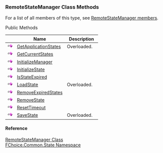 ﻿### RemoteStateManager Class Methods

For a list of all members of this type, see [RemoteStateManager members](FChoice.Common~FChoice.Common.State.RemoteStateManager_members.md).

Public Methods

|   | Name | Description |
| --- | --- | --- |
| ![Public Method](dotnetimages/publicMethod.png) | [GetApplicationStates](FChoice.Common~FChoice.Common.State.RemoteStateManager~GetApplicationStates.md) | Overloaded.    |
| ![Public Method](dotnetimages/publicMethod.png) | [GetCurrentStates](FChoice.Common~FChoice.Common.State.RemoteStateManager~GetCurrentStates.md) |   |
| ![Public Method](dotnetimages/publicMethod.png) | [InitializeManager](FChoice.Common~FChoice.Common.State.RemoteStateManager~InitializeManager.md) |   |
| ![Public Method](dotnetimages/publicMethod.png) | [InitializeState](FChoice.Common~FChoice.Common.State.RemoteStateManager~InitializeState.md) |   |
| ![Public Method](dotnetimages/publicMethod.png) | [IsStateExpired](FChoice.Common~FChoice.Common.State.RemoteStateManager~IsStateExpired.md) |   |
| ![Public Method](dotnetimages/publicMethod.png) | [LoadState](FChoice.Common~FChoice.Common.State.RemoteStateManager~LoadState.md) | Overloaded.    |
| ![Public Method](dotnetimages/publicMethod.png) | [RemoveExpiredStates](FChoice.Common~FChoice.Common.State.RemoteStateManager~RemoveExpiredStates.md) |   |
| ![Public Method](dotnetimages/publicMethod.png) | [RemoveState](FChoice.Common~FChoice.Common.State.RemoteStateManager~RemoveState.md) |   |
| ![Public Method](dotnetimages/publicMethod.png) | [ResetTimeout](FChoice.Common~FChoice.Common.State.RemoteStateManager~ResetTimeout.md) |   |
| ![Public Method](dotnetimages/publicMethod.png) | [SaveState](FChoice.Common~FChoice.Common.State.RemoteStateManager~SaveState.md) | Overloaded.    |





#### Reference

[RemoteStateManager Class](FChoice.Common~FChoice.Common.State.RemoteStateManager.md)  
[FChoice.Common.State Namespace](FChoice.Common~FChoice.Common.State_namespace.md)